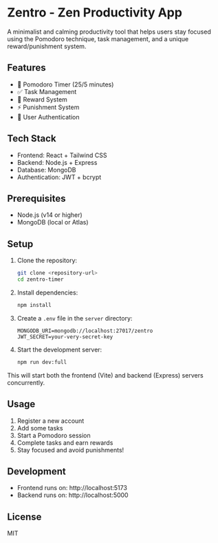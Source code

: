 # Zentro - Zen Productivity App

A minimalist and calming productivity tool that helps users stay focused using the Pomodoro technique, task management, and a unique reward/punishment system.

## Features

- 🎯 Pomodoro Timer (25/5 minutes)
- ✅ Task Management
- 🎁 Reward System
- ⚡ Punishment System
- 🔐 User Authentication

## Tech Stack

- Frontend: React + Tailwind CSS
- Backend: Node.js + Express
- Database: MongoDB
- Authentication: JWT + bcrypt

## Prerequisites

- Node.js (v14 or higher)
- MongoDB (local or Atlas)

## Setup

1. Clone the repository:
   ```bash
   git clone <repository-url>
   cd zentro-timer
   ```

2. Install dependencies:
   ```bash
   npm install
   ```

3. Create a `.env` file in the `server` directory:
   ```
   MONGODB_URI=mongodb://localhost:27017/zentro
   JWT_SECRET=your-very-secret-key
   ```

4. Start the development server:
   ```bash
   npm run dev:full
   ```

This will start both the frontend (Vite) and backend (Express) servers concurrently.

## Usage

1. Register a new account
2. Add some tasks
3. Start a Pomodoro session
4. Complete tasks and earn rewards
5. Stay focused and avoid punishments!

## Development

- Frontend runs on: http://localhost:5173
- Backend runs on: http://localhost:5000

## License

MIT
